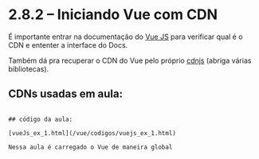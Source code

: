 # 2.8.2 – Iniciando Vue com CDN
É importante entrar na documentação do [Vue JS](https://vuejs.org) para verificar qual é o CDN e ententer a interface do Docs.

Também dá pra recuperar o CDN do Vue pelo próprio [cdnjs](https://cdnjs.com/) (abriga várias bibliotecas).

## CDNs usadas em aula:
```

## código da aula:

[vueJs_ex_1.html](/vue/codigos/vuejs_ex_1.html)

Nessa aula é carregado o Vue de maneira global




